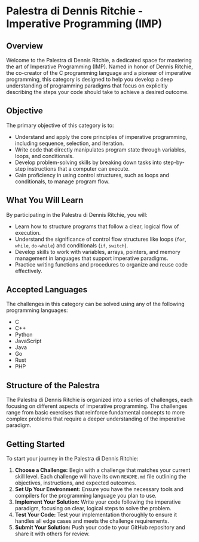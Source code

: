 # Palestra di Dennis Ritchie - Imperative Programming (IMP)

## Overview
Welcome to the Palestra di Dennis Ritchie, a dedicated space for mastering the art of Imperative Programming (IMP). Named in honor of Dennis Ritchie, the co-creator of the C programming language and a pioneer of imperative programming, this category is designed to help you develop a deep understanding of programming paradigms that focus on explicitly describing the steps your code should take to achieve a desired outcome.

## Objective
The primary objective of this category is to:
- Understand and apply the core principles of imperative programming, including sequence, selection, and iteration.
- Write code that directly manipulates program state through variables, loops, and conditionals.
- Develop problem-solving skills by breaking down tasks into step-by-step instructions that a computer can execute.
- Gain proficiency in using control structures, such as loops and conditionals, to manage program flow.

## What You Will Learn
By participating in the Palestra di Dennis Ritchie, you will:
- Learn how to structure programs that follow a clear, logical flow of execution.
- Understand the significance of control flow structures like loops (`for`, `while`, `do-while`) and conditionals (`if`, `switch`).
- Develop skills to work with variables, arrays, pointers, and memory management in languages that support imperative paradigms.
- Practice writing functions and procedures to organize and reuse code effectively.

## Accepted Languages
The challenges in this category can be solved using any of the following programming languages:
- C
- C++
- Python
- JavaScript
- Java
- Go
- Rust
- PHP

## Structure of the Palestra
The Palestra di Dennis Ritchie is organized into a series of challenges, each focusing on different aspects of imperative programming. The challenges range from basic exercises that reinforce fundamental concepts to more complex problems that require a deeper understanding of the imperative paradigm.

## Getting Started
To start your journey in the Palestra di Dennis Ritchie:
1. **Choose a Challenge:** Begin with a challenge that matches your current skill level. Each challenge will have its own `README.md` file outlining the objectives, instructions, and expected outcomes.
2. **Set Up Your Environment:** Ensure you have the necessary tools and compilers for the programming language you plan to use. 
3. **Implement Your Solution:** Write your code following the imperative paradigm, focusing on clear, logical steps to solve the problem.
4. **Test Your Code:** Test your implementation thoroughly to ensure it handles all edge cases and meets the challenge requirements.
5. **Submit Your Solution:** Push your code to your GitHub repository and share it with others for review.

